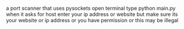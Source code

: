 a port scanner that uses pysockets
open terminal type python main.py when it asks for host enter your ip address
or website but make sure its your website or ip address or you have
permission or this may be illegal
